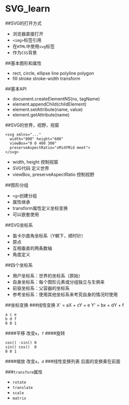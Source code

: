 # SVG_learn
##SVG的打开方式
 - 浏览器直接打开
 - `<img>`标签引用
 - 在`HTML`中使用`svg`标签
 - 作为`CSS`背景

##基本图形和属性
- rect, circle, ellipse line polyline polygon
- fill stroke stroke-width transform

##基本API
 - document.createElementNS(ns, tagName)
 - element.appendChild(childElement)
 - element.setAttribute(name, value)
 - element.getAttribute(name)

##SVG的世界，视野，视窗
```
<svg xmlns="..."
  width="800" height="600"
  viewBox="0 0 400 300"
  preserveAspectRatio="xMidYMid meet">
</svg>
```

 - width, height 控制视窗
 - SVG代码 定义世界
 - viewBox, preserveAspectRatio 控制视野

##图形分组
 - `<g>`创建分组
 - 属性继承
 - transform属性定义坐标变换
 - 可以嵌套使用

##SVG坐标系
 - 笛卡尔直角坐标系（Y朝下，顺时针）
 - 原点
 - 互相垂直的两条数轴
 - 角度定义

##四个坐标系
 - 用户坐标系：世界的坐标系（原始）
 - 自身坐标系：每个图形元素或分组独立与生俱来
 - 前驱坐标系：父容器的坐标系
 - 参考坐标系：使用其他坐标系来考究自身的情况时使用

##坐标变换
###线性变换
X' = aX + cY + e
Y' = bx + dY + f
```
a c e
b d f
0 0 1
```
####平移
改变`e`，`f`
####旋转
```
cos() -sin() 0
sin() cos()  0
0 0 1
```
####缩放
改变`a`，`d`
###线性变换列表
后面的变换乘在前面

###`transform`属性
 - `rotate`
 - `translate`
 - `scale`
 - `matrix`


